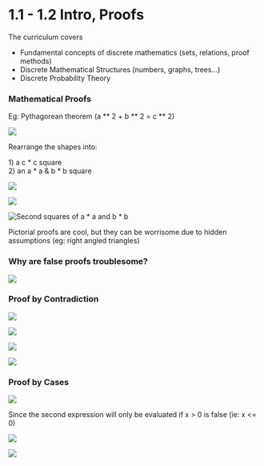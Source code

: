 # 1.1 - 1.2 Intro, Proofs

The curriculum covers

* Fundamental concepts of discrete mathematics \(sets, relations, proof methods\)
* Discrete Mathematical Structures \(numbers, graphs, trees...\)
* Discrete Probability Theory

### Mathematical Proofs

Eg: Pythagorean theorem \(a \*\* 2 + b \*\* 2 = c \*\* 2\)

![](../../../.gitbook/assets/image%20%2866%29.png)

Rearrange the shapes into:

1\)  a c \* c square  
2\) an a \* a & b \* b square

![](../../../.gitbook/assets/image%20%2860%29.png)

![](../../../.gitbook/assets/image%20%2856%29.png)

![Second squares of a \* a and b \* b](../../../.gitbook/assets/image%20%2841%29.png)

Pictorial proofs are cool, but they can be worrisome due to hidden assumptions \(eg: right angled triangles\)

### Why are false proofs troublesome?

![](../../../.gitbook/assets/image%20%2849%29.png)

### Proof by Contradiction

![](../../../.gitbook/assets/image%20%2846%29.png)

![](../../../.gitbook/assets/image%20%2839%29.png)

![](../../../.gitbook/assets/image%20%2847%29.png)

![](../../../.gitbook/assets/image%20%2836%29.png)

### Proof by Cases

![](../../../.gitbook/assets/image%20%2870%29.png)

Since the second expression will only be evaluated if x &gt; 0 is false \(ie: x &lt;= 0\)

![](../../../.gitbook/assets/image%20%2857%29.png)

![](../../../.gitbook/assets/image%20%2865%29.png)

